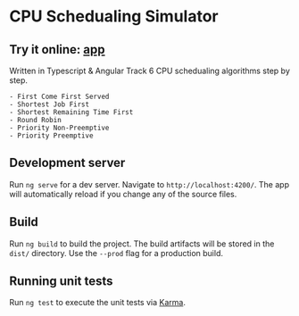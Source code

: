 # CPU Schedualing Simulator

## Try it online: [app](https://mowafy.github.io/CPU-Schedualing-Simulator/)

Written in Typescript & Angular
Track 6 CPU schedualing algorithms step by step.

    - First Come First Served
    - Shortest Job First
    - Shortest Remaining Time First
    - Round Robin
    - Priority Non-Preemptive
    - Priority Preemptive

## Development server
Run `ng serve` for a dev server. Navigate to `http://localhost:4200/`. The app will automatically reload if you change any of the source files.

## Build
Run `ng build` to build the project. The build artifacts will be stored in the `dist/` directory. Use the `--prod` flag for a production build.

## Running unit tests
Run `ng test` to execute the unit tests via [Karma](https://karma-runner.github.io).
